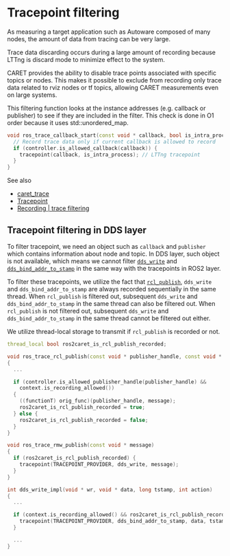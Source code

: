 # Tracepoint filtering

As measuring a target application such as Autoware composed of many nodes, the amount of data from tracing can be very large.

Trace data discarding occurs during a large amount of recording because LTTng is discard mode to minimize effect to the system.

CARET provides the ability to disable trace points associated with specific topics or nodes.
This makes it possible to exclude from recording only trace data related to rviz nodes or tf topics, allowing CARET measurements even on large systems.

This filtering function looks at the instance addresses (e.g. callback or publisher) to see if they are included in the filter.
This check is done in O1 order because it uses std::unordered_map.

```cpp
void ros_trace_callback_start(const void * callback, bool is_intra_process) {
  // Record trace data only if current callback is allowed to record
  if (controller.is_allowed_callback(callback)) {
    tracepoint(callback, is_intra_process); // LTTng tracepoint
  }
}
```

See also

- [caret_trace](../software_architecture/caret_trace.md)
- [Tracepoint](../trace_points/index.md)
- [Recording | trace filtering](../../recording/trace_filtering.md)

## Tracepoint filtering in DDS layer

To filter tracepoint, we need an object such as `callback` and `publisher` which contains information about node and topic. In DDS layer, such object is not available, which means we cannot filter [`dds_write`](../trace_points/runtime_trace_points.md#ros2_caretdds_write) and [`dds_bind_addr_to_stamp`](../trace_points/runtime_trace_points.md#ros2_caretdds_bind_addr_to_stamp) in the same way with the tracepoints in ROS2 layer.

To filter these tracepoints, we utilize the fact that [`rcl_publish`](../trace_points/runtime_trace_points.md#ros2rcl_publish), `dds_write` and `dds_bind_addr_to_stamp` are always recorded sequentially in the same thread. When `rcl_publish` is filtered out, subsequent `dds_write` and `dds_bind_addr_to_stamp` in the same thread can also be filtered out. When `rcl_publish` is not filtered out, subsequent `dds_write` and `dds_bind_addr_to_stamp` in the same thread cannot be filtered out either.

We utilize thread-local storage to transmit if `rcl_publish` is recorded or not.

```c++
thread_local bool ros2caret_is_rcl_publish_recorded;

void ros_trace_rcl_publish(const void * publisher_handle, const void * message)
{
  ...

  if (controller.is_allowed_publisher_handle(publisher_handle) &&
    context.is_recording_allowed())
  {
    ((functionT) orig_func)(publisher_handle, message);
    ros2caret_is_rcl_publish_recorded = true;
  } else {
    ros2caret_is_rcl_publish_recorded = false;
  }
}

void ros_trace_rmw_publish(const void * message)
{
  if (ros2caret_is_rcl_publish_recorded) {
    tracepoint(TRACEPOINT_PROVIDER, dds_write, message);
  }
}

int dds_write_impl(void * wr, void * data, long tstamp, int action)
{
  ...

  if (context.is_recording_allowed() && ros2caret_is_rcl_publish_recorded) {
    tracepoint(TRACEPOINT_PROVIDER, dds_bind_addr_to_stamp, data, tstamp);
  }

  ...
}
```

